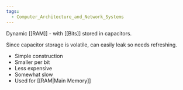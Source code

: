 ```yaml
---
tags:
  - Computer_Architecture_and_Network_Systems
---
```

Dynamic [[RAM]] - with [[Bits]] stored in capacitors.

Since capacitor storage is volatile, can easily leak so needs refreshing.
- Simple construction
- Smaller per bit
- Less expensive
- Somewhat slow
- Used for [[RAM|Main Memory]]